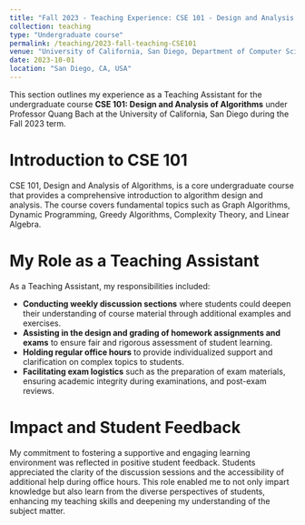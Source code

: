 ```yaml
---
title: "Fall 2023 - Teaching Experience: CSE 101 - Design and Analysis of Algorithms"
collection: teaching
type: "Undergraduate course"
permalink: /teaching/2023-fall-teaching-CSE101
venue: "University of California, San Diego, Department of Computer Science"
date: 2023-10-01
location: "San Diego, CA, USA"
---
```


This section outlines my experience as a Teaching Assistant for the undergraduate course **CSE 101: Design and Analysis of Algorithms** under Professor Quang Bach at the University of California, San Diego during the Fall 2023 term.

Introduction to CSE 101
======

CSE 101, Design and Analysis of Algorithms, is a core undergraduate course that provides a comprehensive introduction to algorithm design and analysis. The course covers fundamental topics such as Graph Algorithms, Dynamic Programming, Greedy Algorithms, Complexity Theory, and Linear Algebra.

My Role as a Teaching Assistant
======

As a Teaching Assistant, my responsibilities included:

- **Conducting weekly discussion sections** where students could deepen their understanding of course material through additional examples and exercises.
- **Assisting in the design and grading of homework assignments and exams** to ensure fair and rigorous assessment of student learning.
- **Holding regular office hours** to provide individualized support and clarification on complex topics to students.
- **Facilitating exam logistics** such as the preparation of exam materials, ensuring academic integrity during examinations, and post-exam reviews.

Impact and Student Feedback
======

My commitment to fostering a supportive and engaging learning environment was reflected in positive student feedback. Students appreciated the clarity of the discussion sessions and the accessibility of additional help during office hours. This role enabled me to not only impart knowledge but also learn from the diverse perspectives of students, enhancing my teaching skills and deepening my understanding of the subject matter.
